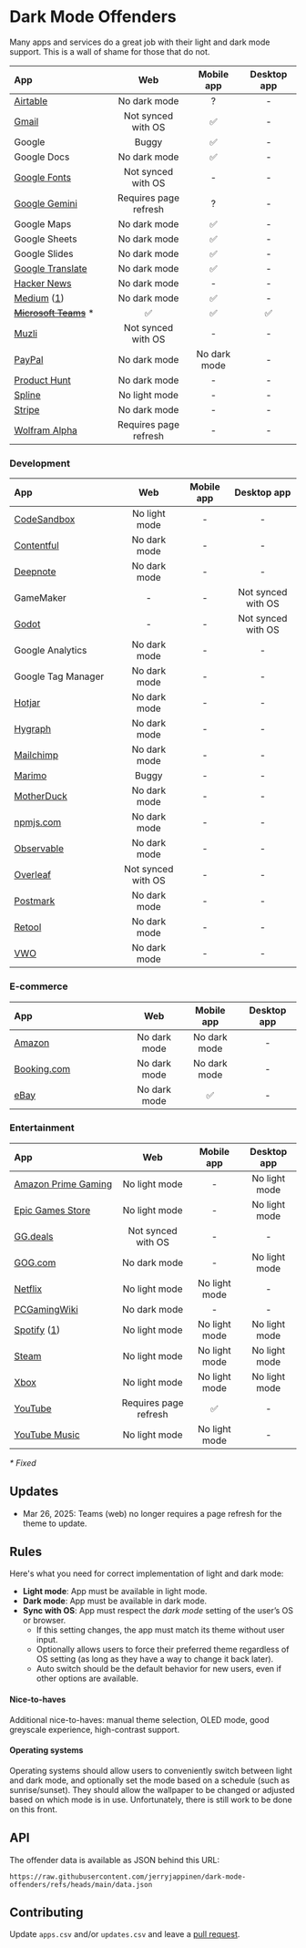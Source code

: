 # Dark Mode Offenders

Many apps and services do a great job with their light and dark mode support. This is a wall of shame for those that do not.

|App<img width=220 />|Web|Mobile app|Desktop app|
|:-|:-:|:-:|:-:|
|[Airtable](https://airtable.com/)|No dark mode|?|-|
|[Gmail](http://mail.google.com/)|Not synced with OS|✅|-|
|Google|Buggy|✅|-|
|Google Docs|No dark mode|✅|-|
|[Google Fonts](https://fonts.google.com/)|Not synced with OS|-|-|
|[Google Gemini](https://gemini.google.com/app)|Requires page refresh|?|-|
|Google Maps|No dark mode|✅|-|
|Google Sheets|No dark mode|✅|-|
|Google Slides|No dark mode|✅|-|
|[Google Translate](https://translate.google.com/)|No dark mode|✅|-|
|[Hacker News](http://news.ycombinator.com/)|No dark mode|-|-|
|[Medium](https://medium.com/) ([1](https://medium.com/@MattDoyle/medium-still-no-dark-mode-00a426db2e9d))|No dark mode|✅|-|
|~~[Microsoft Teams](https://teams.microsoft.com/)~~ *|✅|✅|✅|
|[Muzli](https://muz.li/)|Not synced with OS|-|-|
|[PayPal](https://www.paypal.com/de/home)|No dark mode|No dark mode|-|
|[Product Hunt](https://www.producthunt.com/notifications)|No dark mode|-|-|
|[Spline](https://spline.design/)|No light mode|-|-|
|[Stripe](https://stripe.com/)|No dark mode|-|-|
|[Wolfram Alpha](https://www.wolframalpha.com/)|Requires page refresh|-|-|

### Development

|App<img width=220 />|Web|Mobile app|Desktop app|
|:-|:-:|:-:|:-:|
|[CodeSandbox](https://codesandbox.io/)|No light mode|-|-|
|[Contentful](https://ontentful.com/)|No dark mode|-|-|
|[Deepnote](https://deepnote.com/)|No dark mode|-|-|
|GameMaker|-|-|Not synced with OS|
|[Godot](https://godotengine.org/)|-|-|Not synced with OS|
|Google Analytics|No dark mode|-|-|
|Google Tag Manager|No dark mode|-|-|
|[Hotjar](https://hotjar.com/)|No dark mode|-|-|
|[Hygraph](https://hygraph.com/)|No dark mode|-|-|
|[Mailchimp](https://mailchimp.com)|No dark mode|-|-|
|[Marimo](https://marimo.io)|Buggy|-|-|
|[MotherDuck](https://motherduck.com/)|No dark mode|-|-|
|[npmjs.com](https://www.npmjs.com/)|No dark mode|-|-|
|[Observable](https://observablehq.com)|No dark mode|-|-|
|[Overleaf](https://overleaf.com)|Not synced with OS|-|-|
|[Postmark](https://postmarkapp.com/)|No dark mode|-|-|
|[Retool](https://retool.com/)|No dark mode|-|-|
|[VWO](https://vwo.com/)|No dark mode|-|-|

### E-commerce

|App<img width=220 />|Web|Mobile app|Desktop app|
|:-|:-:|:-:|:-:|
|[Amazon](https://amazon.com)|No dark mode|No dark mode|-|
|[Booking.com](https://booking.com/)|No dark mode|No dark mode|-|
|[eBay](https://www.ebay.com/)|No dark mode|✅|-|

### Entertainment

|App<img width=220 />|Web|Mobile app|Desktop app|
|:-|:-:|:-:|:-:|
|[Amazon Prime Gaming](https://gaming.amazon.com/)|No light mode|-|No light mode|
|[Epic Games Store](https://store.epicgames.com/)|No light mode|-|No light mode|
|[GG.deals](https://deals.gg)|Not synced with OS|-|-|
|[GOG.com](https://gog.com)|No dark mode|-|No light mode|
|[Netflix](https://www.netflix.com/)|No light mode|No light mode|-|
|[PCGamingWiki](https://www.pcgamingwiki.com/)|No dark mode|-|-|
|[Spotify](https://spotify.com/) ([1](https://community.spotify.com/t5/Live-Ideas/All-Platforms-Light-Mode-option/idi-p/730341))|No light mode|No light mode|No light mode|
|[Steam](https://store.steampowered.com/)|No light mode|No light mode|No light mode|
|[Xbox](https://www.xbox.com/en-US/play)|No light mode|No light mode|No light mode|
|[YouTube](https://www.youtube.com/)|Requires page refresh|✅|-|
|[YouTube Music](https://www.youtube.com/)|No light mode|No light mode|-|

_* Fixed_

## Updates

- Mar 26, 2025: Teams (web) no longer requires a page refresh for the theme to update.

## Rules

Here's what you need for correct implementation of light and dark mode:

- **Light mode**: App must be available in light mode.
- **Dark mode**: App must be available in dark mode.
- **Sync with OS**: App must respect the _dark mode_ setting of the user’s OS or browser.
  - If this setting changes, the app must match its theme without user input.
  - Optionally allows users to force their preferred theme regardless of OS setting (as long as they have a way to change it back later).
  - Auto switch should be the default behavior for new users, even if other options are available.

#### Nice-to-haves

Additional nice-to-haves: manual theme selection, OLED mode, good greyscale experience, high-contrast support.

#### Operating systems

Operating systems should allow users to conveniently switch between light and dark mode, and optionally set the mode based on a schedule (such as sunrise/sunset). They should allow the wallpaper to be changed or adjusted based on which mode is in use. Unfortunately, there is still work to be done on this front.

## API

The offender data is available as JSON behind this URL:

```
https://raw.githubusercontent.com/jerryjappinen/dark-mode-offenders/refs/heads/main/data.json
```

## Contributing

Update `apps.csv` and/or `updates.csv` and leave a [pull request](https://github.com/jerryjappinen/dark-mode-offenders/pulls).
